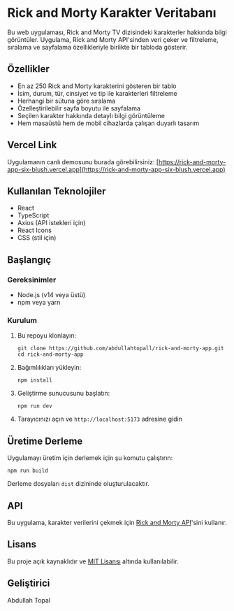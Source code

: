 # Rick and Morty Karakter Veritabanı

Bu web uygulaması, Rick and Morty TV dizisindeki karakterler hakkında bilgi görüntüler. Uygulama, Rick and Morty API'sinden veri çeker ve filtreleme, sıralama ve sayfalama özellikleriyle birlikte bir tabloda gösterir.

## Özellikler

- En az 250 Rick and Morty karakterini gösteren bir tablo
- İsim, durum, tür, cinsiyet ve tip ile karakterleri filtreleme
- Herhangi bir sütuna göre sıralama
- Özelleştirilebilir sayfa boyutu ile sayfalama
- Seçilen karakter hakkında detaylı bilgi görüntüleme
- Hem masaüstü hem de mobil cihazlarda çalışan duyarlı tasarım

## Vercel Link

Uygulamanın canlı demosunu burada görebilirsiniz: [https://rick-and-morty-app-six-blush.vercel.app](https://rick-and-morty-app-six-blush.vercel.app)

## Kullanılan Teknolojiler

- React
- TypeScript
- Axios (API istekleri için)
- React Icons
- CSS (stil için)

## Başlangıç

### Gereksinimler

- Node.js (v14 veya üstü)
- npm veya yarn

### Kurulum

1. Bu repoyu klonlayın:
   ```
   git clone https://github.com/abdullahtopall/rick-and-morty-app.git
   cd rick-and-morty-app
   ```

2. Bağımlılıkları yükleyin:
   ```
   npm install
   ```

3. Geliştirme sunucusunu başlatın:
   ```
   npm run dev
   ```

4. Tarayıcınızı açın ve `http://localhost:5173` adresine gidin

## Üretime Derleme

Uygulamayı üretim için derlemek için şu komutu çalıştırın:

```
npm run build
```

Derleme dosyaları `dist` dizininde oluşturulacaktır.

## API

Bu uygulama, karakter verilerini çekmek için [Rick and Morty API](https://rickandmortyapi.com/)'sini kullanır.

## Lisans

Bu proje açık kaynaklıdır ve [MIT Lisansı](LICENSE) altında kullanılabilir.

## Geliştirici

Abdullah Topal